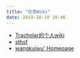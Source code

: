 ```yaml
---
title: "优秀Wiki"
date: 2019-10-10 10:46
---
```


* [Tracholar的个人wiki](https://tracholar.github.io/wiki/)
* [sthsf](https://sthsf.github.io/)
* [wangkuiwu' Homepage](http://wangkuiwu.github.io/categories/)